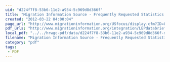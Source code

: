 ```yaml
---
uid: "d224f7f8-53b6-11e2-a934-5c969d8d366f"
title: "Migration Information Source - Frequently Requested Statistics on Immigrants and Immigration in the United States"
created: "2012-03-22 04:00:04"
page_url: "http://www.migrationinformation.org/USfocus/display.cfm?ID=886"
pdf_urls: "http://www.migrationinformation.org/integration/LEPdatabrief.pdf"
local_pdf: "../../hrwgc-pdf/data/d224f7f8-53b6-11e2-a934-5c969d8d366f-migration-information-source-frequently-requested-statistics-on-immigrants-and-immigration-in-the-united-states.pdf"
filename: "Migration Information Source - Frequently Requested Statistics on Immigrants and Immigration in the United States.html"
category: "pdf"
tags: 
 - PDF
---
```

